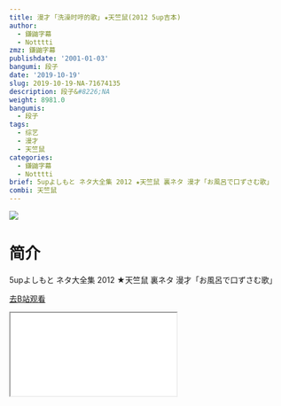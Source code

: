 ```yaml
---
title: 漫才 ｢洗澡时哼的歌｣ ★天竺鼠(2012 5up吉本)
author:
  - 鎌鼬字幕
  - Notttti
zmz: 鎌鼬字幕
publishdate: '2001-01-03'
bangumi: 段子
date: '2019-10-19'
slug: 2019-10-19-NA-71674135
description: 段子&#8226;NA
weight: 8981.0
bangumis:
  - 段子
tags:
  - 综艺
  - 漫才
  - 天竺鼠
categories:
  - 鎌鼬字幕
  - Notttti
brief: 5upよしもと ネタ大全集 2012 ★天竺鼠 裏ネタ 漫才「お風呂で口ずさむ歌」
combi: 天竺鼠
---
```

![](https://raw.githubusercontent.com/tcgriffith/owaraisite/master/static/tmpimg/1064159d21b42d15c3d6bb126dce11dcf70a0f68.jpg.480.jpg)
# 简介  
5upよしもと ネタ大全集 2012
★天竺鼠 裏ネタ 漫才「お風呂で口ずさむ歌」  

[去B站观看](https://www.bilibili.com/video/av71674135/)
<div class ="resp-container"><iframe class="testiframe" src="//player.bilibili.com/player.html?aid=71674135"", scrolling="no", allowfullscreen="true" > </iframe></div> 

